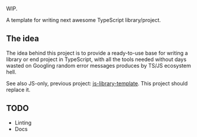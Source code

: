 WIP.

A template for writing next awesome TypeScript library/project.

## The idea

The idea behind this project is to provide a ready-to-use base for writing a library or end project in TypeScript, with
all the tools needed without days wasted on Googling random error messages produces by TS/JS ecosystem hell.

See also JS-only, previous project: [js-library-template][1]. This project should replace it.

## TODO

- Linting
- Docs

[1]: https://www.npmjs.com/package/js-library-template

